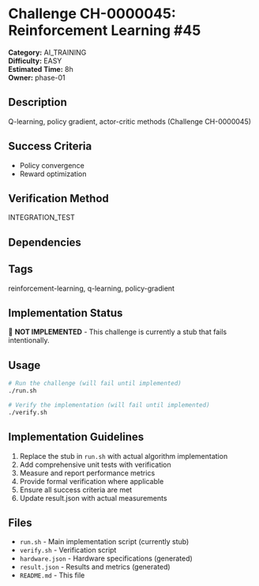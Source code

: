# Challenge CH-0000045: Reinforcement Learning #45

**Category:** AI_TRAINING  
**Difficulty:** EASY  
**Estimated Time:** 8h  
**Owner:** phase-01  

## Description

Q-learning, policy gradient, actor-critic methods (Challenge CH-0000045)

## Success Criteria

- Policy convergence
- Reward optimization

## Verification Method

INTEGRATION_TEST

## Dependencies



## Tags

reinforcement-learning, q-learning, policy-gradient

## Implementation Status

🚧 **NOT IMPLEMENTED** - This challenge is currently a stub that fails intentionally.

## Usage

```bash
# Run the challenge (will fail until implemented)
./run.sh

# Verify the implementation (will fail until implemented) 
./verify.sh
```

## Implementation Guidelines

1. Replace the stub in `run.sh` with actual algorithm implementation
2. Add comprehensive unit tests with verification
3. Measure and report performance metrics
4. Provide formal verification where applicable
5. Ensure all success criteria are met
6. Update result.json with actual measurements

## Files

- `run.sh` - Main implementation script (currently stub)
- `verify.sh` - Verification script
- `hardware.json` - Hardware specifications (generated)
- `result.json` - Results and metrics (generated)
- `README.md` - This file
